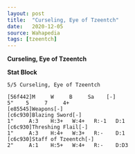 ```yaml
---
layout: post
title:  "Curseling, Eye of Tzeentch"
date:   2020-12-05
source: Wahapedia
tags: [tzeentch]
---
```


**Curseling, Eye of Tzeentch**

**Stat Block**
```
5/5 Curseling, Eye of Tzeentch
```

```
[56f442]M     W     B     Sa    [-]
5"    5     7     4+    
[e85545]Weapons[-]
[c6c930]Blazing Sword[-]
1"     A:3    H:3+   W:4+   R:-1   D:1   
[c6c930]Threshing Flail[-]
1"     A:3    H:4+   W:3+   R:-    D:1   
[c6c930]Staff of Tzeentch[-]
2"     A:1    H:5+   W:4+   R:-    D:D3  
```


